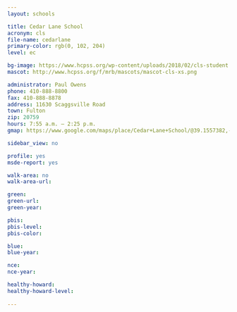 ```yaml
---
layout: schools

title: Cedar Lane School
acronym: cls
file-name: cedarlane
primary-color: rgb(0, 102, 204)
level: ec

bg-image: https://www.hcpss.org/wp-content/uploads/2018/02/cls-student.jpg
mascot: http://www.hcpss.org/f/mrb/mascots/mascot-cls-xs.png

administrator: Paul Owens
phone: 410-888-8800
fax: 410-888-8878
address: 11630 Scaggsville Road
town: Fulton
zip: 20759
hours: 7:55 a.m. – 2:25 p.m.
gmap: https://www.google.com/maps/place/Cedar+Lane+School/@39.1557382,-76.9174575,17z/data=!4m2!3m1!1s0x89b7dc011da27587:0xde0a514b872c1f96

sidebar_view: no

profile: yes
msde-report: yes

walk-area: no
walk-area-url:

green:
green-url:
green-year:

pbis:
pbis-level:
pbis-color:

blue: 
blue-year: 

nce: 
nce-year:

healthy-howard:
healthy-howard-level:
 
---
```

